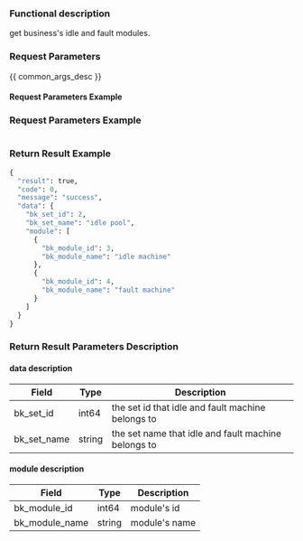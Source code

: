 ### Functional description

get business's idle and fault modules.

### Request Parameters

{{ common_args_desc }}

#### Request Parameters Example

### Request Parameters Example

``` python

```

### Return Result Example

```python
{
  "result": true,
  "code": 0,
  "message": "success",
  "data": {
    "bk_set_id": 2,
    "bk_set_name": "idle pool",
    "module": [
      {
        "bk_module_id": 3,
        "bk_module_name": "idle machine"
      },
      {
        "bk_module_id": 4,
        "bk_module_name": "fault machine"
      }
    ]
  }
}
```

### Return Result Parameters Description

#### data description

| Field       | Type     | Description         |
|------------|----------|--------------|
|bk_set_id | int64 | the set id that idle and fault machine belongs to  |
|bk_set_name | string |the set name that idle and fault machine belongs to |

#### module description
| Field       | Type     | Description         |
|------------|----------|--------------|
|bk_module_id | int64 | module's id |
|bk_module_name | string |module's name|